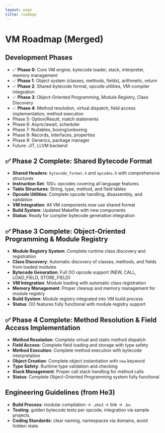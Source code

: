 ```yaml
---
layout: page
title: roadmap
---
```

# VM Roadmap (Merged)

## Development Phases
- ✅ **Phase 0**: Core VM engine, bytecode loader, stack, interpreter, memory management
- ✅ **Phase 1**: Object system (classes, methods, fields), arithmetic, return
- ✅ **Phase 2**: Shared bytecode format, opcode utilities, VM-compiler integration
- ✅ **Phase 3**: Object-Oriented Programming, Module Registry, Class Discovery
- ✅ **Phase 4**: Method resolution, virtual dispatch, field access implementation, method execution
- Phase 5: Option/Result, match statements
- Phase 6: Async/await, scheduler
- Phase 7: Nullables, boxing/unboxing
- Phase 8: Records, interfaces, properties
- Phase 9: Generics, package manager
- Future: JIT, LLVM backend

## ✅ **Phase 2 Complete: Shared Bytecode Format**
- **Shared Headers**: `bytecode_format.h` and `opcodes.h` with comprehensive structures
- **Instruction Set**: 100+ opcodes covering all language features
- **Table Structures**: String, type, method, and field tables
- **Opcode Utilities**: Complete opcode handling, disassembly, and validation
- **VM Integration**: All VM components now use shared format
- **Build System**: Updated Makefile with new components
- **Status**: Ready for compiler bytecode generation integration

## ✅ **Phase 3 Complete: Object-Oriented Programming & Module Registry**
- **Module Registry System**: Complete runtime class discovery and registration
- **Class Discovery**: Automatic discovery of classes, methods, and fields from loaded modules
- **Bytecode Generation**: Full OO opcode support (NEW, CALL, LOAD_FIELD, STORE_FIELD)
- **VM Integration**: Module loading with automatic class registration
- **Memory Management**: Proper cleanup and memory management for module registry
- **Build System**: Module registry integrated into VM build process
- **Status**: OO features fully functional with module registry support

## ✅ **Phase 4 Complete: Method Resolution & Field Access Implementation**
- **Method Resolution**: Complete virtual and static method dispatch
- **Field Access**: Complete field loading and storage with type safety
- **Method Execution**: Complete method execution with bytecode interpretation
- **Object Creation**: Complete object instantiation with `new` keyword
- **Type Safety**: Runtime type validation and checking
- **Stack Management**: Proper call stack handling for method calls
- **Status**: Complete Object-Oriented Programming system fully functional

## Engineering Guidelines (from He3)
- **Build Process**: modular compilation → `.ohe3` → link → `.bx`.
- **Testing**: golden bytecode tests per opcode; integration via sample projects.
- **Coding Standards**: clear naming, namespaces via domains, avoid hidden state.
